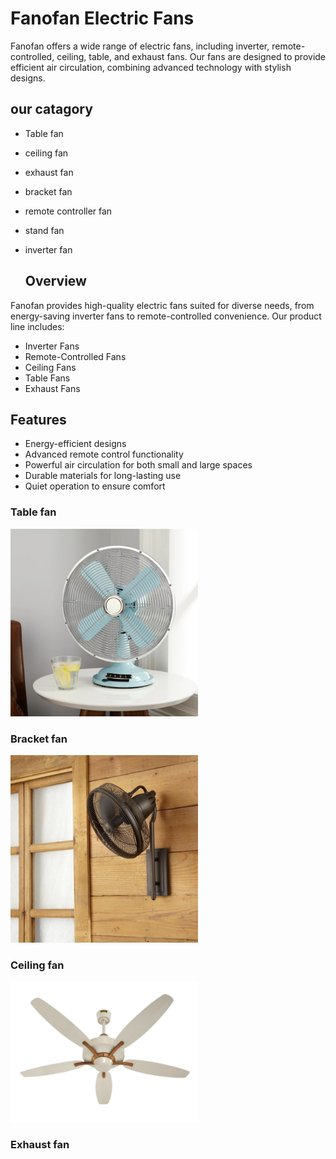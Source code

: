 # Fanofan Electric Fans

Fanofan offers a wide range of electric fans, including inverter, remote-controlled, ceiling, table, and exhaust fans. Our fans are designed to provide efficient air circulation, combining advanced technology with stylish designs.

## our catagory 
* Table fan
* ceiling fan
* exhaust fan
* bracket fan
* remote controller fan
* stand fan
*  inverter fan

   ## Overview

Fanofan provides high-quality electric fans suited for diverse needs, from energy-saving inverter fans to remote-controlled convenience. Our product line includes:

- Inverter Fans
- Remote-Controlled Fans
- Ceiling Fans
- Table Fans
- Exhaust Fans

## Features

- Energy-efficient designs
- Advanced remote control functionality
- Powerful air circulation for both small and large spaces
- Durable materials for long-lasting use
- Quiet operation to ensure comfort

### Table fan 

 <img src="imges/1.webp" alt=""  width=300>

### Bracket fan

 <img src="imges/2.jpg" alt=""  width=300>

### Ceiling fan

 <img src="imges/3.jpg" alt=""  width=300>

### Exhaust fan

 <img src="imges/4.jpg" alt="" width=300>

   

